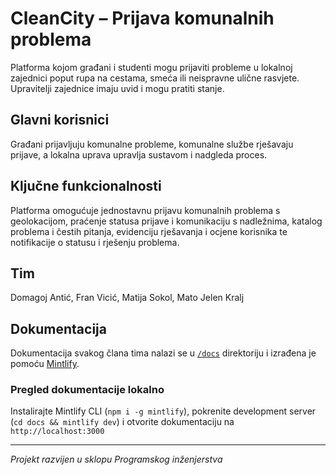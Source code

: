 # CleanCity – Prijava komunalnih problema

Platforma kojom građani i studenti mogu prijaviti probleme u lokalnoj zajednici poput rupa na cestama, smeća ili neispravne ulične rasvjete. Upravitelji zajednice imaju uvid i mogu pratiti stanje.

## Glavni korisnici

Građani prijavljuju komunalne probleme, komunalne službe rješavaju prijave, a lokalna uprava upravlja sustavom i nadgleda proces.

## Ključne funkcionalnosti

Platforma omogućuje jednostavnu prijavu komunalnih problema s geolokacijom, praćenje statusa prijave i komunikaciju s nadležnima, katalog problema i čestih pitanja, evidenciju rješavanja i ocjene korisnika te notifikacije o statusu i rješenju problema.

## Tim

Domagoj Antić, Fran Vicić, Matija Sokol, Mato Jelen Kralj

## Dokumentacija

Dokumentacija svakog člana tima nalazi se u [`/docs`](/docs) direktoriju i izrađena je pomoću [Mintlify](https://mintlify.com/).

### Pregled dokumentacije lokalno

Instalirajte Mintlify CLI (`npm i -g mintlify`), pokrenite development server (`cd docs && mintlify dev`) i otvorite dokumentaciju na `http://localhost:3000`

---

*Projekt razvijen u sklopu Programskog inženjerstva*
